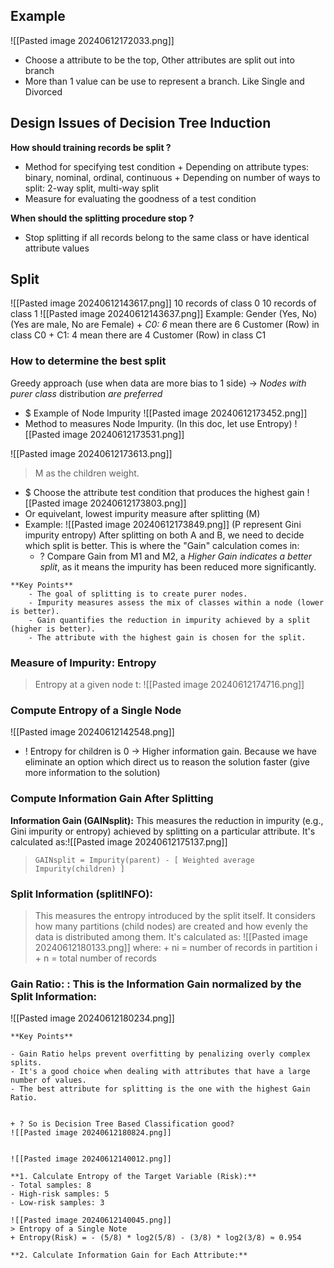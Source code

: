 ## Example
![[Pasted image 20240612172033.png]]
+ Choose a attribute to be the top, Other attributes are split out into branch
+ More than 1 value can be use to represent a branch. Like Single and Divorced  


## Design Issues of Decision Tree Induction

**How should training records be split ?**
+ Method for specifying test condition
		+ Depending on attribute types: binary, nominal, ordinal, continuous
		+ Depending on number of ways to split: 2-way split, multi-way split
+ Measure for evaluating the goodness of a test condition

**When should the splitting procedure stop ?**
+ Stop splitting if all records belong to the same class or have identical attribute values

## Split
![[Pasted image 20240612143617.png]]
	10 records of class 0
	10 records of class 1
	![[Pasted image 20240612143637.png]]
	Example: Gender (Yes, No) (Yes are male, No are Female)
	+ *C0: 6* mean there are 6 Customer (Row) in class C0
	+ C1: 4 mean there are 4 Customer (Row) in class C1

### How to determine the best split
Greedy approach (use when data are more bias to 1 side)
-> *Nodes with purer class* distribution *are preferred*
+ $ Example of Node Impurity
	![[Pasted image 20240612173452.png]]
+ Method to measures Node Impurity. (In this doc, let use Entropy)
	![[Pasted image 20240612173531.png]]

![[Pasted image 20240612173613.png]]
> M as the children weight. 


+ $ Choose the attribute test condition that produces the highest gain 
	![[Pasted image 20240612173803.png]]
+ Or equivelant, lowest impurity measure after splitting (M) 
+ Example: 
	![[Pasted image 20240612173849.png]]
	(P represent Gini impurity entropy)
	After splitting on both A and B, we need to decide which split is better. This is where the "Gain" calculation comes in: 
	+ ? Compare Gain from M1 and M2, a *Higher Gain indicates a better split*, as it means the impurity has been reduced more significantly.
	
```ad-summary
**Key Points**
	- The goal of splitting is to create purer nodes.
	- Impurity measures assess the mix of classes within a node (lower is better).
	- Gain quantifies the reduction in impurity achieved by a split (higher is better).
	- The attribute with the highest gain is chosen for the split.
```

### Measure of Impurity: Entropy
> Entropy at a given node t:
> ![[Pasted image 20240612174716.png]]
### Compute Entropy of a Single Node
![[Pasted image 20240612142548.png]]
+ ! Entropy for children is 0 -> Higher information gain. Because we have eliminate an option which direct us to reason the solution faster (give more information to the solution)

### Compute Information Gain After Splitting
**Information Gain (GAINsplit):** This measures the reduction in impurity (e.g., Gini impurity or entropy) achieved by splitting on a particular attribute. It's calculated as:![[Pasted image 20240612175137.png]]
> `GAINsplit = Impurity(parent) - [ Weighted average Impurity(children) ] `

### Split Information (splitINFO):
> This measures the entropy introduced by the split itself. It considers how many partitions (child nodes) are created and how evenly the data is distributed among them. It's calculated as:
	![[Pasted image 20240612180133.png]]
	where:
	+ ni = number of records in partition i
	+ n = total number of records

### Gain Ratio: **:** This is the Information Gain normalized by the Split Information:
![[Pasted image 20240612180234.png]]

```ad-summary
**Key Points**

- Gain Ratio helps prevent overfitting by penalizing overly complex splits.
- It's a good choice when dealing with attributes that have a large number of values.
- The best attribute for splitting is the one with the highest Gain Ratio.


+ ? So is Decision Tree Based Classification good?
![[Pasted image 20240612180824.png]]


![[Pasted image 20240612140012.png]]

**1. Calculate Entropy of the Target Variable (Risk):**
- Total samples: 8
- High-risk samples: 5
- Low-risk samples: 3

![[Pasted image 20240612140045.png]]
> Entropy of a Single Note
+ Entropy(Risk) = - (5/8) * log2(5/8) - (3/8) * log2(3/8) ≈ 0.954

**2. Calculate Information Gain for Each Attribute:**
```

